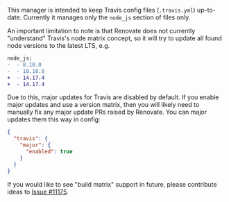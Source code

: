 This manager is intended to keep Travis config files (`.travis.yml`) up-to-date.
Currently it manages only the `node_js` section of files only.

An important limitation to note is that Renovate does not currently "understand" Travis's node matrix concept, so it will try to update all found node versions to the latest LTS, e.g.

```diff
node_js:
-  - 8.10.0
-  - 10.10.0
+  - 14.17.4
+  - 14.17.4
```

Due to this, major updates for Travis are disabled by default.
If you enable major updates and use a version matrix, then you will likely need to manually fix any major update PRs raised by Renovate.
You can major updates them this way in config:

```json
{
  "travis": {
    "major": {
      "enabled": true
    }
  }
}
```

If you would like to see "build matrix" support in future, please contribute ideas to [Issue #11175](https://github.com/renovatebot/renovate/issues/11175).

